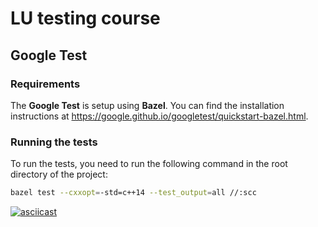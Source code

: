 # LU testing course

## Google Test

### Requirements

The **Google Test** is setup using **Bazel**. You can find the installation instructions at <https://google.github.io/googletest/quickstart-bazel.html>.

### Running the tests

To run the tests, you need to run the following command in the root directory of the project:

```bash
bazel test --cxxopt=-std=c++14 --test_output=all //:scc
```

[![asciicast](https://asciinema.org/a/F0nT5wXvpjeTuK4bWZn42kay2.svg)](https://asciinema.org/a/F0nT5wXvpjeTuK4bWZn42kay2)